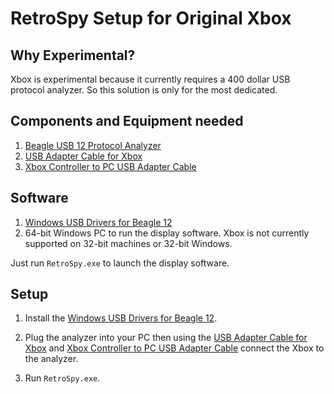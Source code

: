 
RetroSpy Setup for Original Xbox
======

## Why Experimental?

Xbox is experimental because it currently requires a 400 dollar USB protocol analyzer.  So this solution is only for the most dedicated.

## Components and Equipment needed

1. [Beagle USB 12 Protocol Analyzer](https://www.totalphase.com/products/beagle-usb12/)
3. [USB Adapter Cable for Xbox](https://www.amazon.com/NEORTX-Adapter-Cable-Xbox-Black/dp/B00SMCJB4Y/ref=sr_1_6?ie=UTF8&qid=1549049686&sr=8-6&keywords=xbox+usb)
3. [Xbox Controller to PC USB Adapter Cable](https://www.amazon.com/Mcbazel-Replacement-Xbox-Controller-Adapter-Microsoft/dp/B000RT2868/ref=sr_1_18?ie=UTF8&qid=1549049720&sr=8-18&keywords=xbox+controller+to+pc)

## Software

1. [Windows USB Drivers for Beagle 12](https://www.totalphase.com/products/usb-drivers-windows/)
2. 64-bit Windows PC to run the display software. Xbox is not currently supported on 32-bit machines or 32-bit Windows.

Just run ``RetroSpy.exe`` to launch the display software.

## Setup

1. Install the [Windows USB Drivers for Beagle 12](https://www.totalphase.com/products/usb-drivers-windows/).

2. Plug the analyzer into your PC then using the [USB Adapter Cable for Xbox](https://www.amazon.com/NEORTX-Adapter-Cable-Xbox-Black/dp/B00SMCJB4Y/ref=sr_1_6?ie=UTF8&qid=1549049686&sr=8-6&keywords=xbox+usb) and [Xbox Controller to PC USB Adapter Cable](https://www.amazon.com/Mcbazel-Replacement-Xbox-Controller-Adapter-Microsoft/dp/B000RT2868/ref=sr_1_18?ie=UTF8&qid=1549049720&sr=8-18&keywords=xbox+controller+to+pc) connect the Xbox to the analyzer.

3. Run ``RetroSpy.exe``.
